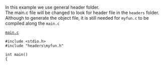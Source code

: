 In this example we use general header folder.  
The main.c file will be changed to look for header file in the `headers` folder.  
Although to generate the object file, it is still needed for `myfun.c` to be compiled along the `main.c`  


[`main.c`](https://github.com/vaido-world/C-Language-Tutorial/blob/6b60c26f21cc12c1664be7c032d7f872a568454c/examples/header_example/general_header_folder_example/main.c#L1-L5)

```
#include <stdio.h>
#include "headers\myfun.h"
 
int main()
{
```

